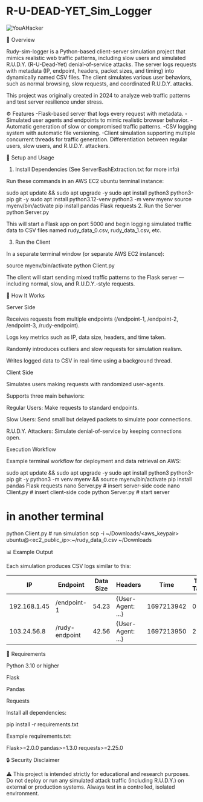 # R-U-DEAD-YET_Sim_Logger

![YouAHacker](https://imgur.com/gallery/anime-hackers-EGqmq)


📖 Overview

Rudy-sim-logger is a Python-based client-server simulation project that mimics realistic web traffic patterns, including slow users and simulated R.U.D.Y. (R-U-Dead-Yet) denial-of-service attacks. The server logs requests with metadata (IP, endpoint, headers, packet sizes, and timing) into dynamically named CSV files. The client simulates various user behaviors, such as normal browsing, slow requests, and coordinated R.U.D.Y. attacks.

This project was originally created in 2024 to analyze web traffic patterns and test server resilience under stress.

⚙️ Features
-Flask-based server that logs every request with metadata.
-Simulated user agents and endpoints to mimic realistic browser behavior.
-Automatic generation of slow or compromised traffic patterns.
-CSV logging system with automatic file versioning.
-Client simulation supporting multiple concurrent threads for traffic generation.
Differentiation between regular users, slow users, and R.U.D.Y. attackers.

🚀 Setup and Usage
1. Install Dependencies (See ServerBashExtraction.txt for more info)

Run these commands in an AWS EC2 ubuntu terminal instance:

sudo apt update && sudo apt upgrade -y
sudo apt install python3 python3-pip git -y
sudo apt install python3.12-venv
python3 -m venv myenv
source myenv/bin/activate
pip install pandas Flask requests
2. Run the Server
python Server.py

This will start a Flask app on port 5000 and begin logging simulated traffic data to CSV files named rudy_data_0.csv, rudy_data_1.csv, etc.

3. Run the Client

In a separate terminal window (or separate AWS EC2 instance):

source myenv/bin/activate
python Client.py

The client will start sending mixed traffic patterns to the Flask server — including normal, slow, and R.U.D.Y.-style requests.

🧠 How It Works

Server Side 


Receives requests from multiple endpoints (/endpoint-1, /endpoint-2, /endpoint-3, /rudy-endpoint).

Logs key metrics such as IP, data size, headers, and time taken.

Randomly introduces outliers and slow requests for simulation realism.

Writes logged data to CSV in real-time using a background thread.

Client Side 

Simulates users making requests with randomized user-agents.

Supports three main behaviors:

Regular Users: Make requests to standard endpoints.

Slow Users: Send small but delayed packets to simulate poor connections.

R.U.D.Y. Attackers: Simulate denial-of-service by keeping connections open.

Execution Workflow

Example terminal workflow for deployment and data retrieval on AWS:

sudo apt update && sudo apt upgrade -y
sudo apt install python3 python3-pip git -y
python3 -m venv myenv && source myenv/bin/activate
pip install pandas Flask requests
nano Server.py  # insert server-side code
nano Client.py  # insert client-side code
python Server.py  # start server
# in another terminal
python Client.py  # run simulation
scp -i ~/Downloads/<aws_keypair> ubuntu@<ec2_public_ip>:~/rudy_data_0.csv ~/Downloads

📊 Example Output

Each simulation produces CSV logs similar to this:


| IP           | Endpoint       | Data Size | Headers           | Time       | Time Taken | Is Slow | Compromised |
|--------------|----------------|-----------|-------------------|------------|-------------|----------|--------------|
| 192.168.1.45 | /endpoint-1    | 54.23     | {User-Agent: ...} | 1697213942 | 0.85        | False    | False        |
| 103.24.56.8  | /rudy-endpoint | 42.56     | {User-Agent: ...} | 1697213950 | 2.33        | True     | True         |


🧰 Requirements

Python 3.10 or higher

Flask

Pandas

Requests

Install all dependencies:

pip install -r requirements.txt

Example requirements.txt:

Flask>=2.0.0
pandas>=1.3.0
requests>=2.25.0

🔒 Security Disclaimer

⚠️ This project is intended strictly for educational and research purposes.
Do not deploy or run any simulated attack traffic (including R.U.D.Y.) on external or production systems.
Always test in a controlled, isolated environment.


